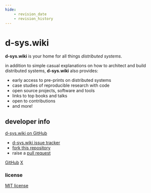```yaml
---
hide:
    - revision_date
    - revision_history
---
```


# d-sys.wiki
**d-sys.wiki** is your home for all things *distributed systems*.  

in addition to simple casual explanations on how to architect and build distributed systems, **d-sys.wiki** also provides: 

- early access to pre-prints on distributed systems
- case studies of reproducible research with code
- open source projects, software and tools
- links to top books and talks
- open to contributions
- and more!

## developer info
[d-sys.wiki on GitHub](https://github.com/captradeoff/d-sys-wiki)

- [d-sys.wiki issue tracker](https://github.com/captradeoff/d-sys-wiki/issues)
- [fork this repository](https://github.com/captradeoff/d-sys-wiki/fork)
- raise a [pull request](https://github.com/captradeoff/d-sys-wiki/pulls) 

[GitHub](https://github.com/captradeoff) 
[X](https://x.com/captradeoff)


### license
[MIT license](about/license.md)
